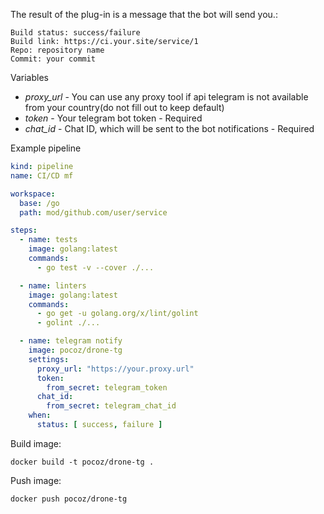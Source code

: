 The result of the plug-in is a message that the bot will send you.:
```
Build status: success/failure
Build link: https://ci.your.site/service/1
Repo: repository name
Commit: your commit
```

Variables
  - *proxy_url* - You can use any proxy tool if api telegram is not available from your country(do not fill out to keep default)
  - *token* - Your telegram bot token - Required
  - *chat_id* - Chat ID, which will be sent to the bot notifications - Required

Example pipeline
```yml
kind: pipeline
name: CI/CD mf

workspace:
  base: /go
  path: mod/github.com/user/service

steps:
  - name: tests
    image: golang:latest
    commands:
      - go test -v --cover ./...

  - name: linters
    image: golang:latest
    commands:
      - go get -u golang.org/x/lint/golint
      - golint ./...

  - name: telegram notify
    image: pocoz/drone-tg
    settings:
      proxy_url: "https://your.proxy.url"
      token:
        from_secret: telegram_token
      chat_id:
        from_secret: telegram_chat_id
    when:
      status: [ success, failure ]
```
Build image:

    docker build -t pocoz/drone-tg .

Push image:

    docker push pocoz/drone-tg
